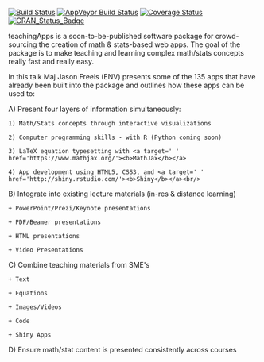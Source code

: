 [![Build Status](https://travis-ci.org/hadley/devtools.svg?branch=master)](https://travis-ci.org/Auburngrads/teachingApps)
[![AppVeyor Build Status](https://ci.appveyor.com/api/projects/status/github/Auburngrads/teachingApps?branch=master&svg=true)](https://ci.appveyor.com/project/Auburngrads/teachingApps)
[![Coverage Status](https://codecov.io/github/Auburngrads/teachingApps/coverage.svg?branch=master)](https://codecov.io/github/Auburngrads/teachingApps?branch=master)
[![CRAN_Status_Badge](http://www.r-pkg.org/badges/version/teachingApps)](https://cran.r-project.org/package=teachingApps)

teachingApps is a soon-to-be-published software package for crowd-sourcing the creation of math & stats-based web apps. The goal of the package is to make teaching and learning complex math/stats concepts really fast and really easy.

In this talk Maj Jason Freels (ENV) presents some of the 135 apps that have already been built into the package and outlines how these apps can be used to:
 
A) Present four layers of information simultaneously:

    1) Math/Stats concepts through interactive visualizations

    2) Computer programming skills - with R (Python coming soon)

    3) LaTeX equation typesetting with <a target=' ' href='https://www.mathjax.org/'><b>MathJax</b></a>

    4) App development using HTML5, CSS3, and <a target=' ' href='http://shiny.rstudio.com/'><b>Shiny</b></a><br/>

B) Integrate into existing lecture materials (in-res & distance learning)

    + PowerPoint/Prezi/Keynote presentations

    + PDF/Beamer presentations

    + HTML presentations

    + Video Presentations

C) Combine teaching materials from SME's

    + Text

    + Equations

    + Images/Videos

    + Code

    + Shiny Apps

D) Ensure math/stat content is presented consistently across courses 
